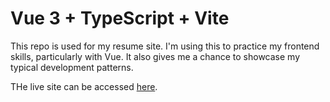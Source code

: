 # Vue 3 + TypeScript + Vite

This repo is used for my resume site. I'm using this to practice my frontend skills, particularly with Vue. It also gives me a chance to showcase my typical development patterns.

THe live site can be accessed [here](https://kelvinjrosado.github.io/resume-site-vite-vue/).
